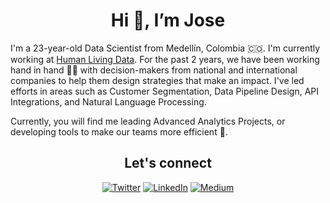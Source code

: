 <h1 align="center">Hi 👋, I’m Jose  </center></h1>

I'm a 23-year-old Data Scientist from Medellín, Colombia 🇨🇴. I'm currently working at [Human Living Data](https://humanld.io/). For the past 2 years, we have been working hand in hand 🤝🏻 with decision-makers from national and international companies to help them design strategies that make an impact. I've led efforts in areas such as Customer Segmentation, Data Pipeline Design, API Integrations, and Natural Language Processing.

Currently, you will find me leading Advanced Analytics Projects, or developing tools to make our teams more efficient 🚀.

<div align="center">
<h2>Let's connect</h2>
<a href="https://twitter.com/jlondonobo" target="_blank"><img alt="Twitter" src="https://img.shields.io/badge/twitter-%231DA1F2.svg?&style=for-the-badge&logo=twitter&logoColor=white" /></a>
<a href="https://www.linkedin.com/in/jose-londono-botero/" target="_blank"><img alt="LinkedIn" src="https://img.shields.io/badge/linkedin-%230077B5.svg?&style=for-the-badge&logo=linkedin&logoColor=white" /></a>
<a href="https://jlondonobo.medium.com" target="_blank"><img alt="Medium" src="https://img.shields.io/badge/medium-%2312100E.svg?&style=for-the-badge&logo=medium&logoColor=white" /></a>
</div>



